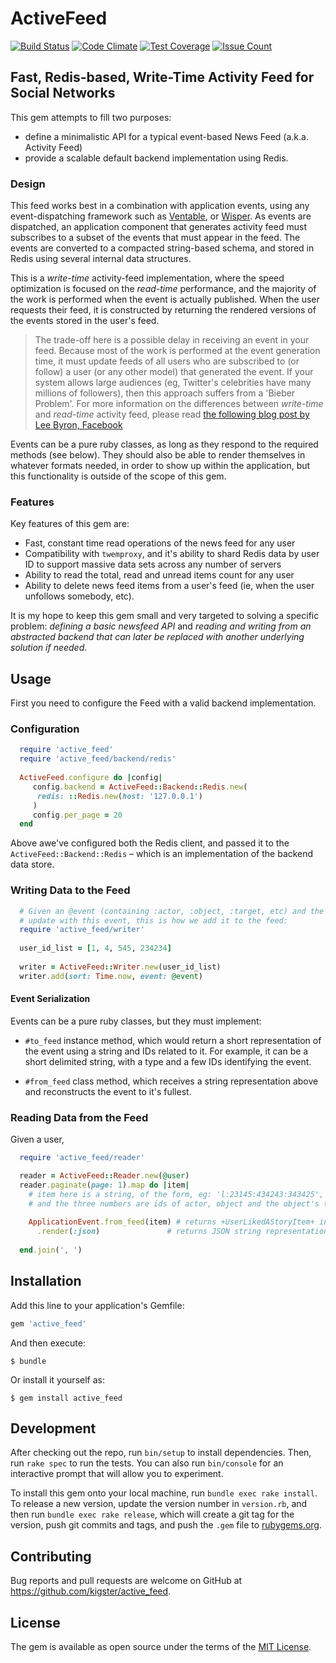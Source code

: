 # ActiveFeed

[![Build Status](https://travis-ci.org/kigster/active_feed.svg?branch=master)](https://travis-ci.org/kigster/active_feed)
[![Code Climate](https://codeclimate.com/repos/5813da0398926c0088000285/badges/5e15f53bfbcd4c68cdaa/gpa.svg)](https://codeclimate.com/repos/5813da0398926c0088000285/feed)
[![Test Coverage](https://codeclimate.com/repos/5813da0398926c0088000285/badges/5e15f53bfbcd4c68cdaa/coverage.svg)](https://codeclimate.com/repos/5813da0398926c0088000285/coverage)
[![Issue Count](https://codeclimate.com/repos/5813da0398926c0088000285/badges/5e15f53bfbcd4c68cdaa/issue_count.svg)](https://codeclimate.com/repos/5813da0398926c0088000285/feed)

## Fast, Redis-based, Write-Time Activity Feed for Social Networks

This gem attempts to fill two purposes:

 * define a minimalistic API for a typical event-based News Feed (a.k.a. Activity Feed)
 * provide a scalable default backend implementation using Redis. 

### Design 

This feed works best in a combination with application events, using any event-dispatching framework such as [Ventable](https://github.com/kigster/ventable), or [Wisper](https://github.com/krisleech/wisper).  As events are dispatched, an application component that generates activity feed must subscribes to a subset of the events that must appear in the feed. The events are converted to a compacted string-based schema, and stored in Redis using several internal data structures. 

This is a _write-time_ activity-feed implementation, where the speed optimization is focused on the _read-time_ performance, and the majority of the work is performed when the event is actually published. When the user requests their feed, it is constructed by returning the rendered versions of the events stored in the user's feed.

> The trade-off here is a possible delay in receiving an event in your feed. Because most of the work is performed at the event generation time, it must update feeds of all users who are subscribed to (or follow) a user (or any other model) that generated the event. If your system allows large audiences (eg, Twitter's celebrities have many millions of followers), then this approach suffers from a 'Bieber Problem'. For more information on the differences between _write-time_ and _read-time_ activity feed, please read [the following blog post by Lee Byron, Facebook](https://hashnode.com/post/architecture-how-would-you-go-about-building-an-activity-feed-like-facebook-cioe6ea7q017aru53phul68t1/answer/ciol0lbaa02q52s530vfqea0t)

Events can be a pure ruby classes, as long as they respond to the required methods (see below). They should also be able to render themselves in whatever formats needed, in order to show up within the application, but this functionality is outside of the scope of this gem.

### Features

Key features of this gem are:

 * Fast, constant time read operations of the news feed for any user
 * Compatibility with `twemproxy`, and it's ability to shard Redis data by user ID to support massive data sets across any number of servers
 * Ability to read the total, read and unread items count for any user
 * Ability to delete news feed items from a user's feed (ie, when the user unfollows somebody, etc).

It is my hope to keep this gem small and very targeted to solving a specific problem: _defining a basic newsfeed API_ and _reading and writing from an abstracted backend that can later be replaced with another underlying solution if needed_.
 
## Usage

First you need to configure the Feed with a valid backend implementation.

### Configuration

```ruby
  require 'active_feed'
  require 'active_feed/backend/redis'
  
  ActiveFeed.configure do |config|
     config.backend = ActiveFeed::Backend::Redis.new(
      redis: ::Redis.new(host: '127.0.0.1')      
     )
     config.per_page = 20
  end
```

Above awe've configured both the Redis client, and passed it to the `ActiveFeed::Backend::Redis` – which is an implementation of the backend data store.

### Writing Data to the Feed
 
```ruby
  # Given an @event (containing :actor, :object, :target, etc) and the list of users to 
  # update with this event, this is how we add it to the feed:
  require 'active_feed/writer'
  
  user_id_list = [1, 4, 545, 234234]
  
  writer = ActiveFeed::Writer.new(user_id_list)
  writer.add(sort: Time.now, event: @event)
```

#### Event Serialization

Events can be a pure ruby classes, but they must implement:

 * `#to_feed` instance method, which would return a short representation of the event using a string and IDs related to it. For example, it can be a short delimited string, with a type and a few IDs identifying the event.
 
 * `#from_feed` class method, which receives a string representation above and reconstructs the event to it's fullest.
 
### Reading Data from the Feed

Given a user,

```ruby
  require 'active_feed/reader'

  reader = ActiveFeed::Reader.new(@user)
  reader.paginate(page: 1).map do |item|
    # item here is a string, of the form, eg: 'l:23145:434243:343425', where l = like
    # and the three numbers are ids of actor, object and the object's target.
    
    ApplicationEvent.from_feed(item) # returns +UserLikedAStoryItem+ instance
      .render(:json)               # returns JSON string representation of the news feed item
         
  end.join(', ')

```

## Installation

Add this line to your application's Gemfile:

```ruby
gem 'active_feed'
```

And then execute:

    $ bundle

Or install it yourself as:

    $ gem install active_feed


## Development

After checking out the repo, run `bin/setup` to install dependencies. Then, run `rake spec` to run the tests. You can also run `bin/console` for an interactive prompt that will allow you to experiment.

To install this gem onto your local machine, run `bundle exec rake install`. To release a new version, update the version number in `version.rb`, and then run `bundle exec rake release`, which will create a git tag for the version, push git commits and tags, and push the `.gem` file to [rubygems.org](https://rubygems.org).

## Contributing

Bug reports and pull requests are welcome on GitHub at https://github.com/kigster/active_feed.


## License

The gem is available as open source under the terms of the [MIT License](http://opensource.org/licenses/MIT).

